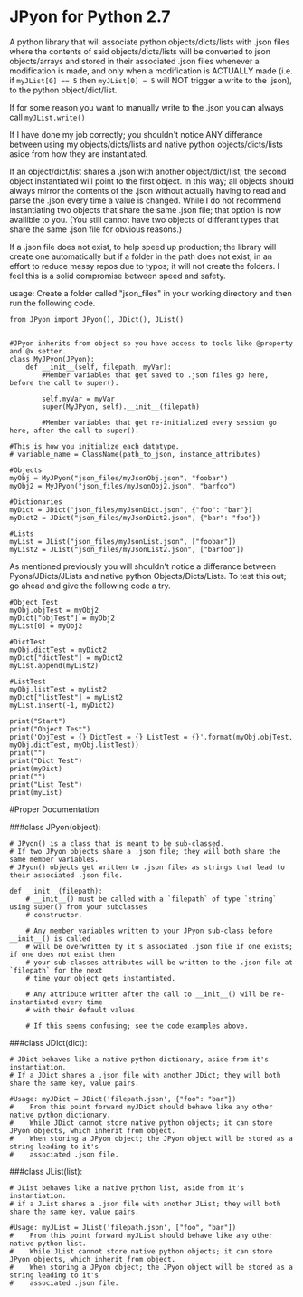 # JPyon for Python 2.7
A python library that will associate python objects/dicts/lists with .json files where the contents of said objects/dicts/lists will be converted to json objects/arrays and stored in their associated .json files whenever a modification is made, and only when a modification is ACTUALLY made (i.e. if `myJList[0] == 5` then `myJList[0] = 5` will NOT trigger a write to the .json), to the python object/dict/list.

If for some reason you want to manually write to the .json you can always call `myJList.write()`

If I have done my job correctly; you shouldn't notice ANY differance between using my objects/dicts/lists and native python objects/dicts/lists aside from how they are instantiated.

If an object/dict/list shares a .json with another object/dict/list; the second object instantiated will point to the first object. In this way; all objects should always mirror the contents of the .json without actually having to read and parse the .json every time a value is changed. While I do not recommend instantiating two objects that share the same .json file; that option is now availible to you. (You still cannot have two objects of differant types that share the same .json file for obvious reasons.)

If a .json file does not exist, to help speed up production; the library will create one automatically but if a folder in the path does not exist, in an effort to reduce messy repos due to typos; it will not create the folders. I feel this is a solid compromise between speed and safety.

usage:
  Create a folder called "json_files" in your working directory and then run the following code.
```
from JPyon import JPyon(), JDict(), JList()


#JPyon inherits from object so you have access to tools like @property and @x.setter.
class MyJPyon(JPyon):
    def __init__(self, filepath, myVar):
        #Member variables that get saved to .json files go here, before the call to super().
        
        self.myVar = myVar
        super(MyJPyon, self).__init__(filepath)
        
        #Member variables that get re-initialized every session go here, after the call to super().
    
#This is how you initialize each datatype.
# variable_name = ClassName(path_to_json, instance_attributes)

#Objects
myObj = MyJPyon("json_files/myJsonObj.json", "foobar")
myObj2 = MyJPyon("json_files/myJsonObj2.json", "barfoo")

#Dictionaries
myDict = JDict("json_files/myJsonDict.json", {"foo": "bar"})
myDict2 = JDict("json_files/myJsonDict2.json", {"bar": "foo"})

#Lists
myList = JList("json_files/myJsonList.json", ["foobar"])
myList2 = JList("json_files/myJsonList2.json", ["barfoo"])
```
As mentioned previously you will shouldn't notice a differance between Pyons/JDicts/JLists and native python Objects/Dicts/Lists.
To test this out; go ahead and give the following code a try.
```
#Object Test
myObj.objTest = myObj2
myDict["objTest"] = myObj2
myList[0] = myObj2

#DictTest
myObj.dictTest = myDict2
myDict["dictTest"] = myDict2
myList.append(myList2)

#ListTest
myObj.listTest = myList2
myDict["listTest"] = myList2
myList.insert(-1, myDict2)

print("Start")
print("Object Test")
print('ObjTest = {} DictTest = {} ListTest = {}'.format(myObj.objTest, myObj.dictTest, myObj.listTest))
print("")
print("Dict Test")
print(myDict)
print("")
print("List Test")
print(myList)
```

#Proper Documentation

###class JPyon(object):
```
# JPyon() is a class that is meant to be sub-classed.
# If two JPyon objects share a .json file; they will both share the same member variables.
# JPyon() objects get written to .json files as strings that lead to their associated .json file.
```
```    
def __init__(filepath):
    # __init__() must be called with a `filepath` of type `string` using super() from your subclasses 
    # constructor. 
    
    # Any member variables written to your JPyon sub-class before __init__() is called 
    # will be overwritten by it's associated .json file if one exists; if one does not exist then 
    # your sub-classes attributes will be written to the .json file at `filepath` for the next 
    # time your object gets instantiated. 
    
    # Any attribute written after the call to __init__() will be re-instantiated every time 
    # with their default values. 
    
    # If this seems confusing; see the code examples above.
```

###class JDict(dict):
```
# JDict behaves like a native python dictionary, aside from it's instantiation.
# If a JDict shares a .json file with another JDict; they will both share the same key, value pairs.
```
``` 
#Usage: myJDict = JDict('filepath.json', {"foo": "bar"})
#    From this point forward myJDict should behave like any other native python dictionary.
#    While JDict cannot store native python objects; it can store JPyon objects, which inherit from object.
#    When storing a JPyon object; the JPyon object will be stored as a string leading to it's 
#    associated .json file.
```

###class JList(list):
```
# JList behaves like a native python list, aside from it's instantiation.
# if a JList shares a .json file with another JList; they will both share the same key, value pairs.
```
```
#Usage: myJList = JList('filepath.json', ["foo", "bar"])
#    From this point forward myJList should behave like any other native python list.
#    While JList cannot store native python objects; it can store JPyon objects, which inherit from object.
#    When storing a JPyon object; the JPyon object will be stored as a string leading to it's 
#    associated .json file.
```
